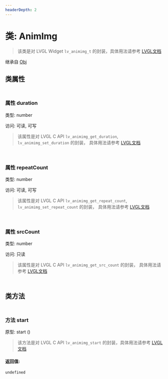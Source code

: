 ```yaml
---
headerDepth: 2
---
```


# 类: AnimImg

> 该类是对 LVGL Widget `lv_animimg_t` 的封装，具体用法请参考  [LVGL文档](https://docs.lvgl.io/9.0/widgets/animimg.html)

继承自 [Obj](Obj)


## 类属性

<p style="height: 10px;margin:0px"></p>

### <span class='member-header property'></span> 属性 duration

类型: number

访问: 可读, 可写

> 该属性是对 LVGL C API `lv_animimg_get_duration`, `lv_animimg_set_duration` 的封装，
> 具体用法请参考  [LVGL文档](https://docs.lvgl.io/9.0/API/index.html)


<p style="height: 10px;margin:0px"></p>

<p style="height: 10px;margin:0px"></p>

### <span class='member-header property'></span> 属性 repeatCount

类型: number

访问: 可读, 可写

> 该属性是对 LVGL C API `lv_animimg_get_repeat_count`, `lv_animimg_set_repeat_count` 的封装，
> 具体用法请参考  [LVGL文档](https://docs.lvgl.io/9.0/API/index.html)


<p style="height: 10px;margin:0px"></p>

<p style="height: 10px;margin:0px"></p>

### <span class='member-header property'></span> 属性 srcCount

类型: number

访问: 只读

> 该属性是对 LVGL C API `lv_animimg_get_src_count` 的封装，
> 具体用法请参考  [LVGL文档](https://docs.lvgl.io/9.0/API/index.html)


<p style="height: 10px;margin:0px"></p>

## 类方法

<p style="height: 10px;margin:0px"></p>

### <span class='member-header function'></span> 方法  start


原型:  start
 ()

> 该方法是对 LVGL C API `lv_animimg_start` 的封装，具体用法请参考 [LVGL文档](https://docs.lvgl.io/9.0/API/index.html)

#### 返回值:

`undefined`

<p style="height: 10px;margin:0px"></p>

